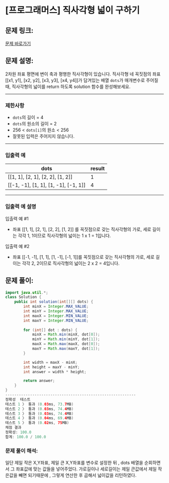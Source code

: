 # [프로그래머스] 직사각형 넓이 구하기

## 문제 링크:

[문제 바로가기](https://school.programmers.co.kr/learn/courses/30/lessons/120860)

## 문제 설명:

2차원 좌표 평면에 변이 축과 평행한 직사각형이 있습니다. 직사각형 네 꼭짓점의 좌표 [[x1, y1], [x2, y2], [x3, y3], [x4, y4]]가 담겨있는 배열 `dots`가 매개변수로 주어질 때, 직사각형의 넓이를 return 하도록 solution 함수를 완성해보세요.

---

### 제한사항

- `dots`의 길이 = 4
- `dots`의 원소의 길이 = 2
- 256 < `dots[i]`의 원소 < 256
- 잘못된 입력은 주어지지 않습니다.

---

### 입출력 예

| dots | result |
| --- | --- |
| [[1, 1], [2, 1], [2, 2], [1, 2]] | 1 |
| [[-1, -1], [1, 1], [1, -1], [-1, 1]] | 4 |

---

### 입출력 예 설명

입출력 예 #1

- 좌표 [[1, 1], [2, 1], [2, 2], [1, 2]] 를 꼭짓점으로 갖는 직사각형의 가로, 세로 길이는 각각 1, 1이므로 직사각형의 넓이는 1 x 1 = 1입니다.

입출력 예 #2

- 좌표 [[-1, -1], [1, 1], [1, -1], [-1, 1]]를 꼭짓점으로 갖는 직사각형의 가로, 세로 길이는 각각 2, 2이므로 직사각형의 넓이는 2 x 2 = 4입니다.

## 문제 풀이:

```java
import java.util.*;
class Solution {
    public int solution(int[][] dots) {
        int minX = Integer.MAX_VALUE;
        int minY = Integer.MAX_VALUE;
        int maxX = Integer.MIN_VALUE;
        int maxY = Integer.MIN_VALUE;
        
        for (int[] dot : dots) {
            minX = Math.min(minX, dot[0]);
            minY = Math.min(minY, dot[1]);
            maxX = Math.max(maxX, dot[0]);
            maxY = Math.max(maxY, dot[1]);
        }

        int width = maxX - minX;
        int height = maxY - minY;
        int answer = width * height;

        return answer;
    }
}
----------------------------------------------------------
정확성  테스트
테스트 1 〉	통과 (0.03ms, 73.7MB)
테스트 2 〉	통과 (0.03ms, 74.4MB)
테스트 3 〉	통과 (0.03ms, 74.4MB)
테스트 4 〉	통과 (0.04ms, 69.4MB)
테스트 5 〉	통과 (0.02ms, 75MB)
채점 결과
정확성: 100.0
합계: 100.0 / 100.0
```

### **문제 풀이 해석:**

일단 제일 작은 X,Y좌표, 제일 큰 X,Y좌표를 변수로 설정한 뒤 , dots 배열을 순회하면서 그 좌표값에 맞는 값들을 넣어주었다. 가로길이나 세로길이는 제일 큰값에서 제일 작은값을 빼면 되기때문에 , 그렇게 연산한 후 곱해서 넓이값을 리턴하였다.
